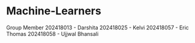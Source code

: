 # Machine-Learners

Group Member 
202418013 - Darshita 
202418025 - Kelvi 
202418057 - Eric Thomas
202418058 - Ujjwal Bhansali


